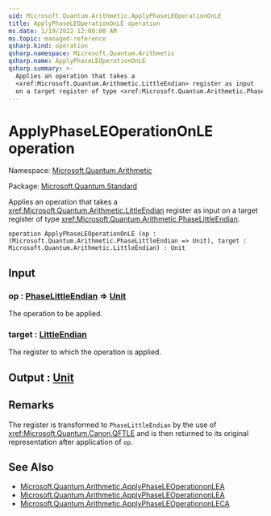 ```yaml
---
uid: Microsoft.Quantum.Arithmetic.ApplyPhaseLEOperationOnLE
title: ApplyPhaseLEOperationOnLE operation
ms.date: 1/19/2022 12:00:00 AM
ms.topic: managed-reference
qsharp.kind: operation
qsharp.namespace: Microsoft.Quantum.Arithmetic
qsharp.name: ApplyPhaseLEOperationOnLE
qsharp.summary: >-
  Applies an operation that takes a
  <xref:Microsoft.Quantum.Arithmetic.LittleEndian> register as input
  on a target register of type <xref:Microsoft.Quantum.Arithmetic.PhaseLittleEndian>.
---
```


# ApplyPhaseLEOperationOnLE operation

Namespace: [Microsoft.Quantum.Arithmetic](xref:Microsoft.Quantum.Arithmetic)

Package: [Microsoft.Quantum.Standard](https://nuget.org/packages/Microsoft.Quantum.Standard)


Applies an operation that takes a<xref:Microsoft.Quantum.Arithmetic.LittleEndian> register as inputon a target register of type <xref:Microsoft.Quantum.Arithmetic.PhaseLittleEndian>.

```qsharp
operation ApplyPhaseLEOperationOnLE (op : (Microsoft.Quantum.Arithmetic.PhaseLittleEndian => Unit), target : Microsoft.Quantum.Arithmetic.LittleEndian) : Unit
```


## Input

### op : [PhaseLittleEndian](xref:Microsoft.Quantum.Arithmetic.PhaseLittleEndian) => [Unit](xref:microsoft.quantum.qsharp.valueliterals#unit-literal) 

The operation to be applied.


### target : [LittleEndian](xref:Microsoft.Quantum.Arithmetic.LittleEndian)

The register to which the operation is applied.



## Output : [Unit](xref:microsoft.quantum.qsharp.valueliterals#unit-literal)



## Remarks

The register is transformed to `PhaseLittleEndian` by the use of<xref:Microsoft.Quantum.Canon.QFTLE> and is then returned toits original representation after application of `op`.

## See Also

- [Microsoft.Quantum.Arithmetic.ApplyPhaseLEOperationonLEA](xref:Microsoft.Quantum.Arithmetic.ApplyPhaseLEOperationonLEA)
- [Microsoft.Quantum.Arithmetic.ApplyPhaseLEOperationonLEA](xref:Microsoft.Quantum.Arithmetic.ApplyPhaseLEOperationonLEA)
- [Microsoft.Quantum.Arithmetic.ApplyPhaseLEOperationonLECA](xref:Microsoft.Quantum.Arithmetic.ApplyPhaseLEOperationonLECA)